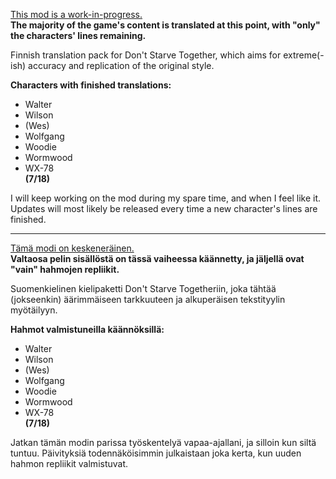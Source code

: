 <ins>This mod is a work-in-progress.</ins> \
<b>The majority of the game's content is translated at this point, with "only" the characters' lines remaining.</b>

Finnish translation pack for Don't Starve Together, which aims for extreme(-ish) accuracy and replication of the original style.

<b>Characters with finished translations:</b>
- Walter
- Wilson
- (Wes)
- Wolfgang
- Woodie
- Wormwood
- WX-78 \
<b>(7/18)</b>

I will keep working on the mod during my spare time, and when I feel like it. Updates will most likely be released every time a new character's lines are finished.

-----

<ins>Tämä modi on keskeneräinen.</ins> \
<b>Valtaosa pelin sisällöstä on tässä vaiheessa käännetty, ja jäljellä ovat "vain" hahmojen repliikit.</b>

Suomenkielinen kielipaketti Don't Starve Togetheriin, joka tähtää (jokseenkin) äärimmäiseen tarkkuuteen ja alkuperäisen tekstityylin myötäilyyn.

<b>Hahmot valmistuneilla käännöksillä:</b>
- Walter
- Wilson
- (Wes)
- Wolfgang
- Woodie
- Wormwood
- WX-78 \
<b>(7/18)</b>

Jatkan tämän modin parissa työskentelyä vapaa-ajallani, ja silloin kun siltä tuntuu. Päivityksiä todennäköisimmin julkaistaan joka kerta, kun uuden hahmon repliikit valmistuvat.